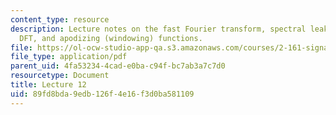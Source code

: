 ```yaml
---
content_type: resource
description: Lecture notes on the fast Fourier transform, spectral leakage in the
  DFT, and apodizing (windowing) functions.
file: https://ol-ocw-studio-app-qa.s3.amazonaws.com/courses/2-161-signal-processing-continuous-and-discrete-fall-2008/89fd8bda9edb126f4e16f3d0ba581109_lecture_12.pdf
file_type: application/pdf
parent_uid: 4fa53234-4cad-e0ba-c94f-bc7ab3a7c7d0
resourcetype: Document
title: Lecture 12
uid: 89fd8bda-9edb-126f-4e16-f3d0ba581109
---
```

